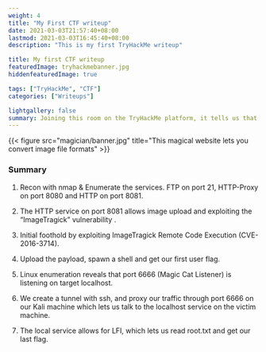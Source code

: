 ```yaml
---
weight: 4
title: "My First CTF writeup"
date: 2021-03-03T21:57:40+08:00
lastmod: 2021-03-03T16:45:40+08:00
description: "This is my first TryHackMe writeup"

title: My first CTF writeup
featuredImage: tryhackmebanner.jpg
hiddenfeaturedImage: true

tags: ["TryHackMe", "CTF"]
categories: ["Writeups"]

lightgallery: false
summary: Joining this room on the TryHackMe platform, it tells us that this box is apparently a webserver that hosts a vulnerable website which lets you convert image file formats.
---
```


{{< figure src="magician/banner.jpg" title="This magical website lets you convert image file formats" >}}

### Summary

1. Recon with nmap & Enumerate the services. FTP on port 21, HTTP-Proxy on port 8080 and HTTP on port 8081.

2. The HTTP service on port 8081 allows image upload and exploiting the “ImageTragick” vulnerability . 

3. Initial foothold by exploiting ImageTragick Remote Code Execution (CVE-2016-3714).

4. Upload the payload, spawn a shell and get our first user flag.

5. Linux enumeration reveals that port 6666 (Magic Cat Listener) is listening on target localhost.

6. We create a tunnel with ssh, and proxy our traffic through port 6666 on our Kali machine which lets us talk to the localhost service on the victim machine.

7. The local service allows for LFI, which lets us read root.txt and get our last flag.

   






